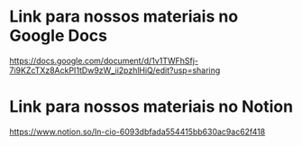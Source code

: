 # Link para nossos materiais no Google Docs  

https://docs.google.com/document/d/1v1TWFhSfj-7i9KZcTXz8AckPI1tDw9zW_ii2pzhlHiQ/edit?usp=sharing  


# Link para nossos materiais no Notion  
https://www.notion.so/In-cio-6093dbfada554415bb630ac9ac62f418
